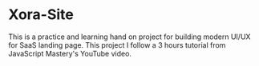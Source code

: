 # Xora-Site
This is a practice and learning hand on project for building modern UI/UX for SaaS landing page. This project I follow a 3 hours tutorial from JavaScript Mastery's YouTube video.
